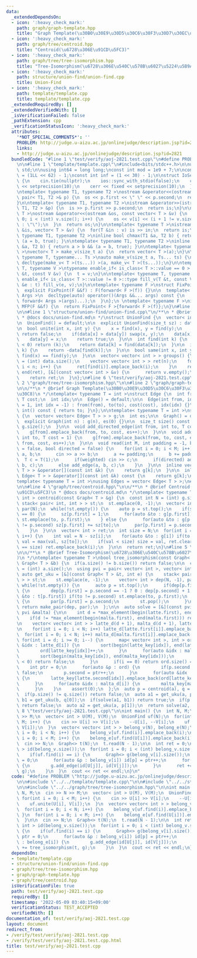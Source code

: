 ```yaml
---
data:
  _extendedDependsOn:
  - icon: ':heavy_check_mark:'
    path: graph/graph-template.hpp
    title: "Graph Template(\u30B0\u30E9\u30D5\u30C6\u30F3\u30D7\u30EC\u30FC\u30C8)"
  - icon: ':heavy_check_mark:'
    path: graph/tree/centroid.hpp
    title: "Centroid(\u6728\u306E\u91CD\u5FC3)"
  - icon: ':heavy_check_mark:'
    path: graph/tree/tree-isomorphism.hpp
    title: "Tree-Isomorphism(\u6728\u306E\u540C\u578B\u6027\u5224\u5B9A)"
  - icon: ':heavy_check_mark:'
    path: structure/union-find/union-find.cpp
    title: Union-Find
  - icon: ':heavy_check_mark:'
    path: template/template.cpp
    title: template/template.cpp
  _extendedRequiredBy: []
  _extendedVerifiedWith: []
  _isVerificationFailed: false
  _pathExtension: cpp
  _verificationStatusIcon: ':heavy_check_mark:'
  attributes:
    '*NOT_SPECIAL_COMMENTS*': ''
    PROBLEM: http://judge.u-aizu.ac.jp/onlinejudge/description.jsp?id=2821
    links:
    - http://judge.u-aizu.ac.jp/onlinejudge/description.jsp?id=2821
  bundledCode: "#line 1 \"test/verify/aoj-2821.test.cpp\"\n#define PROBLEM \"http://judge.u-aizu.ac.jp/onlinejudge/description.jsp?id=2821\"\
    \n\n#line 1 \"template/template.cpp\"\n#include<bits/stdc++.h>\n\nusing namespace\
    \ std;\n\nusing int64 = long long;\nconst int mod = 1e9 + 7;\n\nconst int64 infll\
    \ = (1LL << 62) - 1;\nconst int inf = (1 << 30) - 1;\n\nstruct IoSetup {\n  IoSetup()\
    \ {\n    cin.tie(nullptr);\n    ios::sync_with_stdio(false);\n    cout << fixed\
    \ << setprecision(10);\n    cerr << fixed << setprecision(10);\n  }\n} iosetup;\n\
    \ntemplate< typename T1, typename T2 >\nostream &operator<<(ostream &os, const\
    \ pair< T1, T2 >& p) {\n  os << p.first << \" \" << p.second;\n  return os;\n\
    }\n\ntemplate< typename T1, typename T2 >\nistream &operator>>(istream &is, pair<\
    \ T1, T2 > &p) {\n  is >> p.first >> p.second;\n  return is;\n}\n\ntemplate< typename\
    \ T >\nostream &operator<<(ostream &os, const vector< T > &v) {\n  for(int i =\
    \ 0; i < (int) v.size(); i++) {\n    os << v[i] << (i + 1 != v.size() ? \" \"\
    \ : \"\");\n  }\n  return os;\n}\n\ntemplate< typename T >\nistream &operator>>(istream\
    \ &is, vector< T > &v) {\n  for(T &in : v) is >> in;\n  return is;\n}\n\ntemplate<\
    \ typename T1, typename T2 >\ninline bool chmax(T1 &a, T2 b) { return a < b &&\
    \ (a = b, true); }\n\ntemplate< typename T1, typename T2 >\ninline bool chmin(T1\
    \ &a, T2 b) { return a > b && (a = b, true); }\n\ntemplate< typename T = int64\
    \ >\nvector< T > make_v(size_t a) {\n  return vector< T >(a);\n}\n\ntemplate<\
    \ typename T, typename... Ts >\nauto make_v(size_t a, Ts... ts) {\n  return vector<\
    \ decltype(make_v< T >(ts...)) >(a, make_v< T >(ts...));\n}\n\ntemplate< typename\
    \ T, typename V >\ntypename enable_if< is_class< T >::value == 0 >::type fill_v(T\
    \ &t, const V &v) {\n  t = v;\n}\n\ntemplate< typename T, typename V >\ntypename\
    \ enable_if< is_class< T >::value != 0 >::type fill_v(T &t, const V &v) {\n  for(auto\
    \ &e : t) fill_v(e, v);\n}\n\ntemplate< typename F >\nstruct FixPoint : F {\n\
    \  explicit FixPoint(F &&f) : F(forward< F >(f)) {}\n\n  template< typename...\
    \ Args >\n  decltype(auto) operator()(Args &&... args) const {\n    return F::operator()(*this,\
    \ forward< Args >(args)...);\n  }\n};\n \ntemplate< typename F >\ninline decltype(auto)\
    \ MFP(F &&f) {\n  return FixPoint< F >{forward< F >(f)};\n}\n#line 4 \"test/verify/aoj-2821.test.cpp\"\
    \n\n#line 1 \"structure/union-find/union-find.cpp\"\n/**\n * @brief Union-Find\n\
    \ * @docs docs/union-find.md\n */\nstruct UnionFind {\n  vector< int > data;\n\
    \n  UnionFind() = default;\n\n  explicit UnionFind(size_t sz) : data(sz, -1) {}\n\
    \n  bool unite(int x, int y) {\n    x = find(x), y = find(y);\n    if(x == y)\
    \ return false;\n    if(data[x] > data[y]) swap(x, y);\n    data[x] += data[y];\n\
    \    data[y] = x;\n    return true;\n  }\n\n  int find(int k) {\n    if(data[k]\
    \ < 0) return (k);\n    return data[k] = find(data[k]);\n  }\n\n  int size(int\
    \ k) {\n    return -data[find(k)];\n  }\n\n  bool same(int x, int y) {\n    return\
    \ find(x) == find(y);\n  }\n\n  vector< vector< int > > groups() {\n    int n\
    \ = (int) data.size();\n    vector< vector< int > > ret(n);\n    for(int i = 0;\
    \ i < n; i++) {\n      ret[find(i)].emplace_back(i);\n    }\n    ret.erase(remove_if(begin(ret),\
    \ end(ret), [&](const vector< int > &v) {\n      return v.empty();\n    }), end(ret));\n\
    \    return ret;\n  }\n};\n#line 6 \"test/verify/aoj-2821.test.cpp\"\n\n#line\
    \ 2 \"graph/tree/tree-isomorphism.hpp\"\n\n#line 2 \"graph/graph-template.hpp\"\
    \n\n/**\n * @brief Graph Template(\u30B0\u30E9\u30D5\u30C6\u30F3\u30D7\u30EC\u30FC\
    \u30C8)\n */\ntemplate< typename T = int >\nstruct Edge {\n  int from, to;\n \
    \ T cost;\n  int idx;\n\n  Edge() = default;\n\n  Edge(int from, int to, T cost\
    \ = 1, int idx = -1) : from(from), to(to), cost(cost), idx(idx) {}\n\n  operator\
    \ int() const { return to; }\n};\n\ntemplate< typename T = int >\nstruct Graph\
    \ {\n  vector< vector< Edge< T > > > g;\n  int es;\n\n  Graph() = default;\n\n\
    \  explicit Graph(int n) : g(n), es(0) {}\n\n  size_t size() const {\n    return\
    \ g.size();\n  }\n\n  void add_directed_edge(int from, int to, T cost = 1) {\n\
    \    g[from].emplace_back(from, to, cost, es++);\n  }\n\n  void add_edge(int from,\
    \ int to, T cost = 1) {\n    g[from].emplace_back(from, to, cost, es);\n    g[to].emplace_back(to,\
    \ from, cost, es++);\n  }\n\n  void read(int M, int padding = -1, bool weighted\
    \ = false, bool directed = false) {\n    for(int i = 0; i < M; i++) {\n      int\
    \ a, b;\n      cin >> a >> b;\n      a += padding;\n      b += padding;\n    \
    \  T c = T(1);\n      if(weighted) cin >> c;\n      if(directed) add_directed_edge(a,\
    \ b, c);\n      else add_edge(a, b, c);\n    }\n  }\n\n  inline vector< Edge<\
    \ T > > &operator[](const int &k) {\n    return g[k];\n  }\n\n  inline const vector<\
    \ Edge< T > > &operator[](const int &k) const {\n    return g[k];\n  }\n};\n\n\
    template< typename T = int >\nusing Edges = vector< Edge< T > >;\n#line 2 \"graph/tree/centroid.hpp\"\
    \n\n#line 4 \"graph/tree/centroid.hpp\"\n\n/**\n * @brief Centroid(\u6728\u306E\
    \u91CD\u5FC3)\n * @docs docs/centroid.md\n */\ntemplate< typename T >\nvector<\
    \ int > centroid(const Graph< T > &g) {\n  const int N = (int) g.size();\n\n \
    \ stack< pair< int, int > > st;\n  st.emplace(0, -1);\n  vector< int > sz(N),\
    \ par(N);\n  while(!st.empty()) {\n    auto p = st.top();\n    if(sz[p.first]\
    \ == 0) {\n      sz[p.first] = 1;\n      for(auto &to : g[p.first]) if(to != p.second)\
    \ st.emplace(to, p.first);\n    } else {\n      for(auto &to : g[p.first]) if(to\
    \ != p.second) sz[p.first] += sz[to];\n      par[p.first] = p.second;\n      st.pop();\n\
    \    }\n  }\n\n  vector< int > ret;\n  int size = N;\n  for(int i = 0; i < N;\
    \ i++) {\n    int val = N - sz[i];\n    for(auto &to : g[i]) if(to != par[i])\
    \ val = max(val, sz[to]);\n    if(val < size) size = val, ret.clear();\n    if(val\
    \ == size) ret.emplace_back(i);\n  }\n\n  return ret;\n}\n#line 5 \"graph/tree/tree-isomorphism.hpp\"\
    \n\n/**\n * @brief Tree-Isomorphism(\u6728\u306E\u540C\u578B\u6027\u5224\u5B9A\
    )\n */\ntemplate< typename T >\nbool tree_isomorphism(const Graph< T > &a, const\
    \ Graph< T > &b) {\n  if(a.size() != b.size()) return false;\n\n  const int N\
    \ = (int) a.size();\n  using pvi = pair< vector< int >, vector< int > >;\n\n \
    \ auto get_uku = [&](const Graph< T > &t, int e) {\n    stack< pair< int, int\
    \ > > st;\n    st.emplace(e, -1);\n    vector< int > dep(N, -1), par(N);\n   \
    \ while(!st.empty()) {\n      auto p = st.top();\n      if(dep[p.first] == -1)\
    \ {\n        dep[p.first] = p.second == -1 ? 0 : dep[p.second] + 1;\n        for(auto\
    \ &to : t[p.first]) if(to != p.second) st.emplace(to, p.first);\n      } else\
    \ {\n        par[p.first] = p.second;\n        st.pop();\n      }\n    }\n   \
    \ return make_pair(dep, par);\n  };\n\n  auto solve = [&](const pvi &latte, const\
    \ pvi &malta) {\n\n    int d = *max_element(begin(latte.first), end(latte.first));\n\
    \    if(d != *max_element(begin(malta.first), end(malta.first))) return false;\n\
    \n    vector< vector< int > > latte_d(d + 1), malta_d(d + 1), latte_key(N), malta_key(N);\n\
    \n    for(int i = 0; i < N; i++) latte_d[latte.first[i]].emplace_back(i);\n  \
    \  for(int i = 0; i < N; i++) malta_d[malta.first[i]].emplace_back(i);\n\n   \
    \ for(int i = d; i >= 0; i--) {\n      map< vector< int >, int > ord;\n      for(auto\
    \ &idx : latte_d[i]) {\n        sort(begin(latte_key[idx]), end(latte_key[idx]));\n\
    \        ord[latte_key[idx]]++;\n      }\n      for(auto &idx : malta_d[i]) {\n\
    \        sort(begin(malta_key[idx]), end(malta_key[idx]));\n        if(--ord[malta_key[idx]]\
    \ < 0) return false;\n      }\n      if(i == 0) return ord.size() == 1;\n\n  \
    \    int ptr = 0;\n      for(auto &p : ord) {\n        if(p.second != 0) return\
    \ false;\n        p.second = ptr++;\n      }\n      for(auto &idx : latte_d[i])\
    \ {\n        latte_key[latte.second[idx]].emplace_back(ord[latte_key[idx]]);\n\
    \      }\n      for(auto &idx : malta_d[i]) {\n        malta_key[malta.second[idx]].emplace_back(ord[malta_key[idx]]);\n\
    \      }\n    }\n    assert(0);\n  };\n  auto p = centroid(a), q = centroid(b);\n\
    \  if(p.size() != q.size()) return false;\n  auto a1 = get_uku(a, p[0]);\n  auto\
    \ b1 = get_uku(b, q[0]);\n  if(solve(a1, b1)) return true;\n  if(p.size() == 1)\
    \ return false;\n  auto a2 = get_uku(a, p[1]);\n  return solve(a2, b1);\n}\n#line\
    \ 8 \"test/verify/aoj-2821.test.cpp\"\n\nint main() {\n  int N, M;\n  cin >> N\
    \ >> M;\n  vector< int > U(M), V(M);\n  UnionFind uf(N);\n  for(int i = 0; i <\
    \ M; i++) {\n    cin >> U[i] >> V[i];\n    --U[i], --V[i];\n    uf.unite(U[i],\
    \ V[i]);\n  }\n  vector< vector< int > > belong_v(N), belong_e(N);\n  for(int\
    \ i = 0; i < N; i++) {\n    belong_v[uf.find(i)].emplace_back(i);\n  }\n  for(int\
    \ i = 0; i < M; i++) {\n    belong_e[uf.find(U[i])].emplace_back(i);\n  }\n\n\
    \  cin >> N;\n  Graph<> t(N);\n  t.read(N - 1);\n\n  int ret = 0;\n  vector< int\
    \ > id(belong_v.size());\n  for(int i = 0; i < (int) belong_v.size(); i++) {\n\
    \    if(uf.find(i) == i) {\n      Graph<> g(belong_v[i].size());\n      int ptr\
    \ = 0;\n      for(auto &p : belong_v[i]) id[p] = ptr++;\n      for(auto &j : belong_e[i])\
    \ {\n        g.add_edge(id[U[j]], id[V[j]]);\n      }\n      ret += tree_isomorphism(t,\
    \ g);\n    }\n  }\n  cout << ret << endl;\n}\n"
  code: "#define PROBLEM \"http://judge.u-aizu.ac.jp/onlinejudge/description.jsp?id=2821\"\
    \n\n#include \"../../template/template.cpp\"\n\n#include \"../../structure/union-find/union-find.cpp\"\
    \n\n#include \"../../graph/tree/tree-isomorphism.hpp\"\n\nint main() {\n  int\
    \ N, M;\n  cin >> N >> M;\n  vector< int > U(M), V(M);\n  UnionFind uf(N);\n \
    \ for(int i = 0; i < M; i++) {\n    cin >> U[i] >> V[i];\n    --U[i], --V[i];\n\
    \    uf.unite(U[i], V[i]);\n  }\n  vector< vector< int > > belong_v(N), belong_e(N);\n\
    \  for(int i = 0; i < N; i++) {\n    belong_v[uf.find(i)].emplace_back(i);\n \
    \ }\n  for(int i = 0; i < M; i++) {\n    belong_e[uf.find(U[i])].emplace_back(i);\n\
    \  }\n\n  cin >> N;\n  Graph<> t(N);\n  t.read(N - 1);\n\n  int ret = 0;\n  vector<\
    \ int > id(belong_v.size());\n  for(int i = 0; i < (int) belong_v.size(); i++)\
    \ {\n    if(uf.find(i) == i) {\n      Graph<> g(belong_v[i].size());\n      int\
    \ ptr = 0;\n      for(auto &p : belong_v[i]) id[p] = ptr++;\n      for(auto &j\
    \ : belong_e[i]) {\n        g.add_edge(id[U[j]], id[V[j]]);\n      }\n      ret\
    \ += tree_isomorphism(t, g);\n    }\n  }\n  cout << ret << endl;\n}\n"
  dependsOn:
  - template/template.cpp
  - structure/union-find/union-find.cpp
  - graph/tree/tree-isomorphism.hpp
  - graph/graph-template.hpp
  - graph/tree/centroid.hpp
  isVerificationFile: true
  path: test/verify/aoj-2821.test.cpp
  requiredBy: []
  timestamp: '2022-05-09 03:40:15+09:00'
  verificationStatus: TEST_ACCEPTED
  verifiedWith: []
documentation_of: test/verify/aoj-2821.test.cpp
layout: document
redirect_from:
- /verify/test/verify/aoj-2821.test.cpp
- /verify/test/verify/aoj-2821.test.cpp.html
title: test/verify/aoj-2821.test.cpp
---
```


